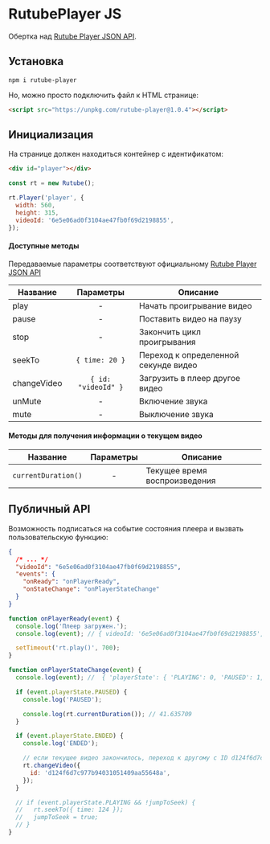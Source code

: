 # RutubePlayer JS

Обертка над [Rutube Player JSON API](https://github.com/rutube/RutubePlayerJSAPI).

## Установка

```
npm i rutube-player
```

Но, можно просто подключить файл к HTML странице:

```html
<script src="https://unpkg.com/rutube-player@1.0.4"></script>
```

## Инициализация

На странице должен находиться контейнер с идентификатом:

```html
<div id="player"></div>
```

```js
const rt = new Rutube();

rt.Player('player', {
  width: 560,
  height: 315,
  videoId: '6e5e06ad0f3104ae47fb0f69d2198855',
});
```

#### Доступные методы

Передаваемые параметры соответствуют официальному [Rutube Player JSON API](https://github.com/rutube/RutubePlayerJSAPI)

| Название    |      Параметры      | Описание                             |
| ----------- | :-----------------: | ------------------------------------ |
| play        |          -          | Начать проигрывание видео            |
| pause       |          -          | Поставить видео на паузу             |
| stop        |          -          | Закончить цикл проигрывания          |
| seekTo      |   `{ time: 20 }`    | Переход к определенной секунде видео |
| changeVideo | `{ id: "videoId" }` | Загрузить в плеер другое видео       |
| unMute      |          -          | Включение звука                      |
| mute        |          -          | Выключение звука                     |

#### Методы для получения информации о текущем видео

| Название                      |      Параметры      | Описание                             |
| ----------------------------- | :-----------------: | ------------------------------------ |
| ```currentDuration()```       |          -          | Текущее время воспроизведения        |


## Публичный API

Возможность подписаться на событие состояния плеера и вызвать пользовательскую функцию:

```json
{
  /* ... */
  "videoId": "6e5e06ad0f3104ae47fb0f69d2198855",
  "events": {
    "onReady": "onPlayerReady",
    "onStateChange": "onPlayerStateChange"
  }
}
```

```js
function onPlayerReady(event) {
  console.log('Плеер загружен.');
  console.log(event); // { videoId: '6e5e06ad0f3104ae47fb0f69d2198855', clientId: 'e56df991-ca59-4036-91b8-e2913944f84c' }

  setTimeout('rt.play()', 700);
}

function onPlayerStateChange(event) {
  console.log(event); //  { 'playerState': { 'PLAYING': 0, 'PAUSED': 1, 'STOPPED': 0, 'ENDED': 0 } }

  if (event.playerState.PAUSED) {
    console.log('PAUSED');

    console.log(rt.currentDuration()); // 41.635709
  }

  if (event.playerState.ENDED) {
    console.log('ENDED');

    // если текущее видео закончилось, переход к другому с ID d124f6d7c977b94031051409aa55648a
    rt.changeVideo({
      id: 'd124f6d7c977b94031051409aa55648a',
    });
  }

  // if (event.playerState.PLAYING && !jumpToSeek) {
  //   rt.seekTo({ time: 124 });
  //   jumpToSeek = true;
  // }
}


```
